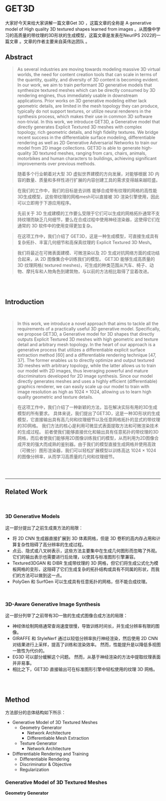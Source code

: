 # GET3D

大家好今天来给大家讲解一篇文章Get 3D ，这篇文章的全称是 A generative model of High quality 3D textured shapes learned from images 。从图像中学习的高质量的带纹理的3D形状的生成模型，这篇文章是发表在NeurIPS 2022的一篇文章 。文章的作者主要来自英伟达团队 。

## Abstract

> As several industries are moving towards modeling massive 3D virtual worlds, the need for content creation tools that can scale in terms of the quantity, quality, and diversity of 3D content is becoming evident. In our work, we aim to train performant 3D generative models that synthesize textured meshes which can be directly consumed by 3D rendering engines, thus immediately usable in downstream applications. Prior works on 3D generative modeling either lack geometric details, are limited in the mesh topology they can produce, typically do not support textures, or utilize neural renderers in the synthesis process, which makes their use in common 3D software non-trivial. In this work, we introduce GET3D, a Generative model that directly generates Explicit Textured 3D meshes with complex topology, rich geometric details, and high fidelity textures. We bridge recent success in the differentiable surface modeling, differentiable rendering as well as 2D Generative Adversarial Networks to train our model from 2D image collections. GET3D is able to generate high-quality 3D textured meshes, ranging from cars, chairs, animals, motorbikes and human characters to buildings, achieving significant improvements over previous methods.


> 随着多个行业朝着对大型 3D 虚拟世界建模的方向发展，对能够根据 3D 内容的数量、质量和多样性进行扩展的内容创建工具的需求变得越来越旺盛。

> 在我们的工作中，我们的目标是去训练 能够合成带有纹理的网格的高性能3D生成模型，这些带纹理的网格mesh可以直接被 3D 渲染引擎使用，因此可以立即用于下游应用程序。

> 先前关于 3D 生成建模的工作要么受限于它们可以生成的网格拓扑通常不支持纹理而缺乏几何细节，要么在合成过程中使用神经渲染器，这使得它们在通常的 3D 软件中的使用变得更加复杂。

> 在这项工作中，我们介绍了 GET3D，这是一种生成模型，可直接生成具有复杂拓扑、丰富几何细节和高保真纹理的 Explicit Textured 3D Mesh。

> 我们将最近在可微表面建模、可微渲染以及 2D 生成对抗网络方面的成功结合起来，从 2D 图像集合中训练我们的模型。 GET3D 能够生成高质量的 3D 纹理网格( textured meshes)，可生成的种类范围从汽车、椅子、动物、摩托车和人物角色到建筑物，与以前的方法相比取得了显着改进。


<br><br>
## Introduction
<br>


> In this work, we introduce a novel approach that aims to tackle all the requirements of a practically useful 3D generative model. Specifically, we propose GET3D, a Generative model for 3D shapes that directly outputs Explicit Textured 3D meshes with high geometric and texture detail and arbitrary mesh topology. In the heart of our approach is a generative process that utilizes a differentiable explicit surface extraction method [60] and a differentiable rendering technique [47, 37]. The former enables us to directly optimize and output textured 3D meshes with arbitrary topology, while the latter allows us to train our model with 2D images, thus leveraging powerful and mature discriminators developed for 2D image synthesis. Since our model directly generates meshes and uses a highly efficient (differentiable) graphics renderer, we can easily scale up our model to train with image resolution as high as 1024 × 1024, allowing us to learn high quality geometric and texture details.

> 在这项工作中，我们介绍了一种新颖的方法，旨在解决实际有用的3D生成模型的所有要求。 具体来说，我们提出了GET3D，这是一种3D形状的生成模型，它直接输出具有高几何和纹理细节以及任意网格拓扑的显式的带纹理的3D网格。 我们方法的核心是利用可微显式表面提取方法和可微渲染技术的生成过程。 前者使我们能够直接优化和输出具有任意拓扑的带纹理的3D网格，而后者使我们能够用2D图像训练我们的模型，从而利用为2D图像合成开发的强大而成熟的鉴别器。由于我们的模型直接生成网格并使用高效（可微分）图形渲染器，我们可以轻松扩展模型以训练高达 1024 × 1024 的图像分辨率，从而学习高质量的几何和纹理细节。


<br><br>

*** 

## Related Work

<br>

### 3D Generative Models

这一部分提出了之前生成类方法的局限：
* 将 2D CNN 生成器直接扩展到 3D 体素网格，但是 3D 卷积的高内存占用和计算复杂性阻碍了高分辨率的生成过程。
* 点云、隐式或八叉树表示，这些方法主要集中在生成几何图形而忽略了外观。 它们的输出表示也需要进行后处理，以使其与标准图形引擎兼容。
* Textured3DGAN 和 DIBR 生成带纹理的 3D 网格，但它们将生成公式化为模板网格的变形，这阻碍了它们生成复杂的拓扑结构或具有不同属的形状，而我们的方法可以做到这一点。
* PolyGen 和 SurfGen 可以生成具有任意拓扑的网格，但不能合成纹理。

<br>

### 3D-Aware Generative Image Synthesis

这一部分列举了之前带有3D一致的生成式图像合成方法的局限：
* 神经体绘制网络通常查询速度很慢，导致训练时间长，并生成分辨率有限的图像。
*  GIRAFFE 和 StyleNerf 通过以较低分辨率执行神经渲染，然后使用 2D CNN 对结果进行上采样，提高了训练和渲染效率。 然而，性能提升是以降低多视图一致性为代价的。
*  EG3D 可以部分缓解这个问题。 然而，从基于神经渲染的方法中提取纹理表面并非易事。
*  相比之下，GET3D 直接输出可在标准图形引擎中轻松使用的纹理 3D 网格。


<br><br>
## Method

方法部分的总体结构如下所示：

* Generative Model of 3D Textured Meshes
  * Geometry Generator
    * Network Architecture
    * Differentiable Mesh Extraction
  * Texture Generator
    * Network Architecture
* Differentiable Rendering and Training
  * Differentiable Rendering
  * Discriminator & Objective
  * Regularization

### Generative Model of 3D Textured Meshes

**Geometry Generator**
